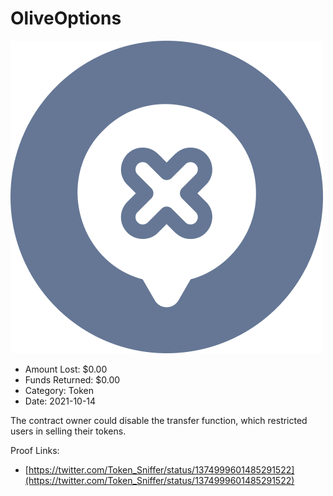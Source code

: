 # OliveOptions
![OliveOptions](/rektimages/OliveOptions.png)
- Amount Lost: $0.00
- Funds Returned: $0.00
- Category: Token
- Date: 2021-10-14

The contract owner could disable the transfer function, which restricted users in selling their tokens.


Proof Links:
- [https://twitter.com/Token_Sniffer/status/1374999601485291522](https://twitter.com/Token_Sniffer/status/1374999601485291522)


